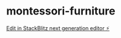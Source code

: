 # montessori-furniture

[Edit in StackBlitz next generation editor ⚡️](https://stackblitz.com/~/github.com/Motlakz/montessori-furniture)